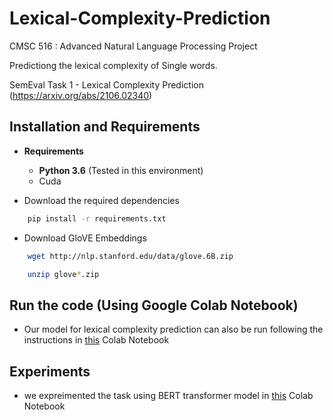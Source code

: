 # Lexical-Complexity-Prediction
CMSC 516 : Advanced Natural Language Processing Project

Predictiong the lexical complexity of Single words.

SemEval Task 1 - Lexical Complexity Prediction (https://arxiv.org/abs/2106.02340)


## Installation and Requirements

* **Requirements**

  * **Python 3.6** (Tested in this environment) 
  * Cuda



* Download the required dependencies

```sh
    pip install -r requirements.txt
```

* Download GloVE Embeddings

```sh
    wget http://nlp.stanford.edu/data/glove.6B.zip

    unzip glove*.zip
```

## Run the code (Using Google Colab Notebook)

* Our model for lexical complexity prediction can also be run following the instructions in [this](https://colab.research.google.com/drive/1eOBl3uR874tt3IMQKEXPIRNCMdRmcCsy#scrollTo=LoMP9ehkCncl) Colab Notebook

## Experiments
* we expreimented the task using BERT transformer model in [this](./https://colab.research.google.com/drive/1t2A-O-XJJ-V2vtPDFZzyU0IyP4Frr4Nt#scrollTo=TxryALeh_G0e&uniqifier=5) Colab Notebook
